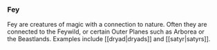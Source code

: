 ### Fey

Fey are creatures of magic with a connection to nature. Often they are connected to the Feywild, or certain Outer Planes such as Arborea or the Beastlands. Examples include [[dryad|dryads]] and [[satyr|satyrs]].